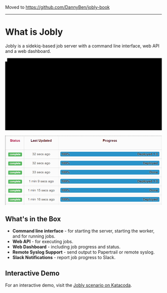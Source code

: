 Moved to https://github.com/DannyBen/jobly-book

---

# What is Jobly

Jobly is a sidekiq-based job server with a command line interface, web API and a web dashboard.

![](.gitbook/assets/terminal.gif)

![](.gitbook/assets/screen.gif)

## What's in the Box

* **Command line interface** - for starting the server, starting the worker, and for running jobs.
* **Web API** - for executing jobs.
* **Web Dashboard** - including job progress and status.
* **Remote Syslog Support** - send output to Papertrail or remote syslog.
* **Slack Notifications** - report job progress to Slack.

## Interactive Demo

For an interactive demo, visit the [Jobly scenario on Katacoda](https://www.katacoda.com/dannyb/scenarios/jobly).

